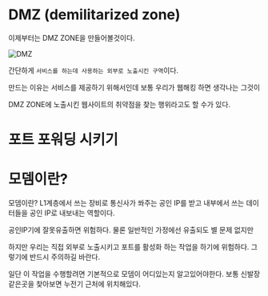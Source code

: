 # DMZ (demilitarized zone)

이제부터는 DMZ ZONE을 만들어볼것이다. 

![DMZ](https://upload.wikimedia.org/wikipedia/commons/thumb/6/6f/DMZ_network_diagram_1_firewall.svg/200px-DMZ_network_diagram_1_firewall.svg.png)

간단하게 `서비스를 하는데 사용하는 외부로 노출시킨 구역`이다.

만드는 이유는 서비스를 제공하기 위해서인데 보통 우리가 웹해킹 하면 생각나는 그것이 

DMZ ZONE에 노출시킨 웹사이트의 취약점을 찾는 행위라고도 할 수가 있다.

# 포트 포워딩 시키기

# 모뎀이란?

모뎀이란? L1계층에서 쓰는 장비로 통신사가 쏴주는 공인 IP를 받고 내부에서 쓰는 데이터들을 공인 IP로 내보내는 역할이다. 

공인IP기에 잘못유출하면 위험하다. 물론 일반적인 가정에선 유출되도 별 문제 없지만

하지만 우리는 직접 외부로 노출시키고 포트를 활성화 하는 작업을 하기에 위험하다.  그렇기에 반드시 주의하길 바란다.

일단 이 작업을 수행할려면 기본적으로 모뎀이 어디있는지 알고있어야한다.  보통 신발장같은곳을 찾아보면 누전기 근처에 위치해있다.

